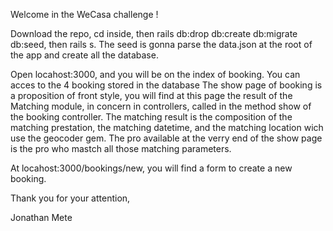 Welcome in the WeCasa challenge ! 

Download the repo, cd inside, then rails db:drop db:create db:migrate db:seed, then rails s.
The seed is gonna parse the data.json at the root of the app and create all the database.

Open locahost:3000, and you will be on the index of booking.
You can acces to the 4 booking stored in the database
The show page of booking is a proposition of front style, you will find at this page the result of the Matching module, in concern in controllers, called in the method show of the booking controller. 
The matching result is the composition of the matching prestation, the matching datetime, and the matching location wich use the geocoder gem.
The pro available at the verry end of the show page is the pro who mastch all those matching parameters.

At locahost:3000/bookings/new, you will find a form to create a new booking.

Thank you for your attention,

Jonathan Mete
